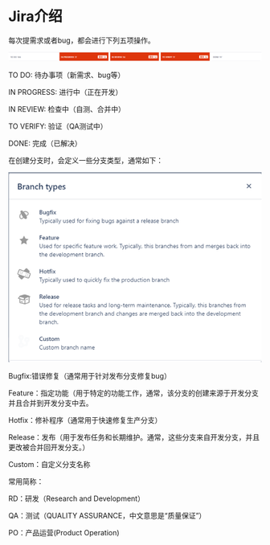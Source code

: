 # Jira介绍

每次提需求或者bug，都会进行下列五项操作。

![image-20210705114938049](Jira.assets/image-20210705114938049.png)

TO DO: 待办事项（新需求、bug等）

IN PROGRESS: 进行中（正在开发）

IN REVIEW: 检查中（自测、合并中）

TO VERIFY: 验证（QA测试中）

DONE: 完成（已解决）



在创建分支时，会定义一些分支类型，通常如下：

![image-20210705115556133](Jira.assets/image-20210705115556133.png)

Bugfix:错误修复（通常用于针对发布分支修复bug）

Feature：指定功能（用于特定的功能工作，通常，该分支的创建来源于开发分支并且合并到开发分支中去。

Hotfix：修补程序（通常用于快速修复生产分支）

Release：发布（用于发布任务和长期维护。通常，这些分支来自开发分支，并且更改被合并回开发分支。）

Custom：自定义分支名称





常用简称：

RD：研发（Research and Development）

QA：测试（QUALITY ASSURANCE，中文意思是“质量保证”）

PO：产品运营(Product Operation)

